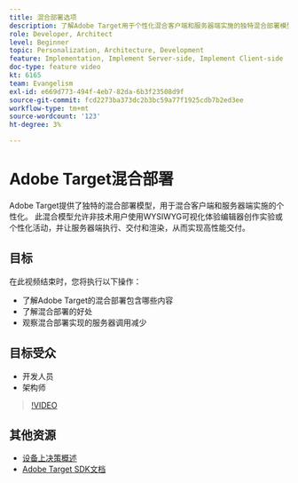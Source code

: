 ```yaml
---
title: 混合部署选项
description: 了解Adobe Target用于个性化混合客户端和服务器端实施的独特混合部署模型。
role: Developer, Architect
level: Beginner
topic: Personalization, Architecture, Development
feature: Implementation, Implement Server-side, Implement Client-side
doc-type: feature video
kt: 6165
team: Evangelism
exl-id: e669d773-494f-4eb7-82da-6b3f23508d9f
source-git-commit: fcd2273ba373dc2b3bc59a77f1925cdb7b2ed3ee
workflow-type: tm+mt
source-wordcount: '123'
ht-degree: 3%

---
```


# Adobe Target混合部署

Adobe Target提供了独特的混合部署模型，用于混合客户端和服务器端实施的个性化。 此混合模型允许非技术用户使用WYSIWYG可视化体验编辑器创作实验或个性化活动，并让服务器端执行、交付和渲染，从而实现高性能交付。

## 目标

在此视频结束时，您将执行以下操作：

* 了解Adobe Target的混合部署包含哪些内容
* 了解混合部署的好处
* 观察混合部署实现的服务器调用减少

## 目标受众

* 开发人员
* 架构师

>[!VIDEO](https://video.tv.adobe.com/v/41698/?quality=12)

## 其他资源

* [设备上决策概述](https://experienceleague.adobe.com/en/docs/target-learn/tutorials/implementation/on-device-decisioning-overview#implementation)
* [Adobe Target SDK文档](https://experienceleague.adobe.com/en/docs/target-dev/developer/server-side/on-device-decisioning/overview)
